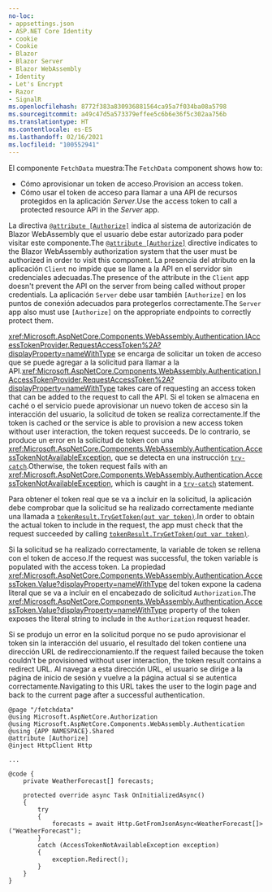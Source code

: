 ```yaml
---
no-loc:
- appsettings.json
- ASP.NET Core Identity
- cookie
- Cookie
- Blazor
- Blazor Server
- Blazor WebAssembly
- Identity
- Let's Encrypt
- Razor
- SignalR
ms.openlocfilehash: 8772f383a830936881564ca95a7f034ba08a5798
ms.sourcegitcommit: a49c47d5a573379effee5c6b6e36f5c302aa756b
ms.translationtype: HT
ms.contentlocale: es-ES
ms.lasthandoff: 02/16/2021
ms.locfileid: "100552941"
---
```

<span data-ttu-id="d993a-101">El componente `FetchData` muestra:</span><span class="sxs-lookup"><span data-stu-id="d993a-101">The `FetchData` component shows how to:</span></span>

* <span data-ttu-id="d993a-102">Cómo aprovisionar un token de acceso.</span><span class="sxs-lookup"><span data-stu-id="d993a-102">Provision an access token.</span></span>
* <span data-ttu-id="d993a-103">Cómo usar el token de acceso para llamar a una API de recursos protegidos en la aplicación *Server*.</span><span class="sxs-lookup"><span data-stu-id="d993a-103">Use the access token to call a protected resource API in the *Server* app.</span></span>

<span data-ttu-id="d993a-104">La directiva [`@attribute [Authorize]`](xref:mvc/views/razor#attribute) indica al sistema de autorización de Blazor WebAssembly que el usuario debe estar autorizado para poder visitar este componente.</span><span class="sxs-lookup"><span data-stu-id="d993a-104">The [`@attribute [Authorize]`](xref:mvc/views/razor#attribute) directive indicates to the Blazor WebAssembly authorization system that the user must be authorized in order to visit this component.</span></span> <span data-ttu-id="d993a-105">La presencia del atributo en la aplicación `Client` no impide que se llame a la API en el servidor sin credenciales adecuadas.</span><span class="sxs-lookup"><span data-stu-id="d993a-105">The presence of the attribute in the `Client` app doesn't prevent the API on the server from being called without proper credentials.</span></span> <span data-ttu-id="d993a-106">La aplicación `Server` debe usar también `[Authorize]` en los puntos de conexión adecuados para protegerlos correctamente.</span><span class="sxs-lookup"><span data-stu-id="d993a-106">The `Server` app also must use `[Authorize]` on the appropriate endpoints to correctly protect them.</span></span>

<span data-ttu-id="d993a-107"><xref:Microsoft.AspNetCore.Components.WebAssembly.Authentication.IAccessTokenProvider.RequestAccessToken%2A?displayProperty=nameWithType> se encarga de solicitar un token de acceso que se puede agregar a la solicitud para llamar a la API.</span><span class="sxs-lookup"><span data-stu-id="d993a-107"><xref:Microsoft.AspNetCore.Components.WebAssembly.Authentication.IAccessTokenProvider.RequestAccessToken%2A?displayProperty=nameWithType> takes care of requesting an access token that can be added to the request to call the API.</span></span> <span data-ttu-id="d993a-108">Si el token se almacena en caché o el servicio puede aprovisionar un nuevo token de acceso sin la interacción del usuario, la solicitud de token se realiza correctamente.</span><span class="sxs-lookup"><span data-stu-id="d993a-108">If the token is cached or the service is able to provision a new access token without user interaction, the token request succeeds.</span></span> <span data-ttu-id="d993a-109">De lo contrario, se produce un error en la solicitud de token con una <xref:Microsoft.AspNetCore.Components.WebAssembly.Authentication.AccessTokenNotAvailableException>, que se detecta en una instrucción [`try-catch`](/dotnet/csharp/language-reference/keywords/try-catch).</span><span class="sxs-lookup"><span data-stu-id="d993a-109">Otherwise, the token request fails with an <xref:Microsoft.AspNetCore.Components.WebAssembly.Authentication.AccessTokenNotAvailableException>, which is caught in a [`try-catch`](/dotnet/csharp/language-reference/keywords/try-catch) statement.</span></span>

<span data-ttu-id="d993a-110">Para obtener el token real que se va a incluir en la solicitud, la aplicación debe comprobar que la solicitud se ha realizado correctamente mediante una llamada a [`tokenResult.TryGetToken(out var token)`](xref:Microsoft.AspNetCore.Components.WebAssembly.Authentication.AccessTokenResult.TryGetToken%2A).</span><span class="sxs-lookup"><span data-stu-id="d993a-110">In order to obtain the actual token to include in the request, the app must check that the request succeeded by calling [`tokenResult.TryGetToken(out var token)`](xref:Microsoft.AspNetCore.Components.WebAssembly.Authentication.AccessTokenResult.TryGetToken%2A).</span></span>

<span data-ttu-id="d993a-111">Si la solicitud se ha realizado correctamente, la variable de token se rellena con el token de acceso.</span><span class="sxs-lookup"><span data-stu-id="d993a-111">If the request was successful, the token variable is populated with the access token.</span></span> <span data-ttu-id="d993a-112">La propiedad <xref:Microsoft.AspNetCore.Components.WebAssembly.Authentication.AccessToken.Value?displayProperty=nameWithType> del token expone la cadena literal que se va a incluir en el encabezado de solicitud `Authorization`.</span><span class="sxs-lookup"><span data-stu-id="d993a-112">The <xref:Microsoft.AspNetCore.Components.WebAssembly.Authentication.AccessToken.Value?displayProperty=nameWithType> property of the token exposes the literal string to include in the `Authorization` request header.</span></span>

<span data-ttu-id="d993a-113">Si se produjo un error en la solicitud porque no se pudo aprovisionar el token sin la interacción del usuario, el resultado del token contiene una dirección URL de redireccionamiento.</span><span class="sxs-lookup"><span data-stu-id="d993a-113">If the request failed because the token couldn't be provisioned without user interaction, the token result contains a redirect URL.</span></span> <span data-ttu-id="d993a-114">Al navegar a esta dirección URL, el usuario se dirige a la página de inicio de sesión y vuelve a la página actual si se autentica correctamente.</span><span class="sxs-lookup"><span data-stu-id="d993a-114">Navigating to this URL takes the user to the login page and back to the current page after a successful authentication.</span></span>

```razor
@page "/fetchdata"
@using Microsoft.AspNetCore.Authorization
@using Microsoft.AspNetCore.Components.WebAssembly.Authentication
@using {APP NAMESPACE}.Shared
@attribute [Authorize]
@inject HttpClient Http

...

@code {
    private WeatherForecast[] forecasts;

    protected override async Task OnInitializedAsync()
    {
        try
        {
            forecasts = await Http.GetFromJsonAsync<WeatherForecast[]>("WeatherForecast");
        }
        catch (AccessTokenNotAvailableException exception)
        {
            exception.Redirect();
        }
    }
}
```
